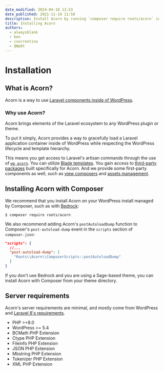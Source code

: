 ```yaml
---
date_modified: 2024-04-18 13:53
date_published: 2021-11-19 11:58
description: Install Acorn by running `composer require roots/acorn` in the root of your Composer-based WordPress project.
title: Installing Acorn
authors:
  - alwaysblank
  - ben
  - csorrentino
  - QWp6t
---
```


# Installation

## What is Acorn?

Acorn is a way to use [Laravel components inside of WordPress](https://roots.io/acorn/).

### Why use Acorn?

Acorn brings elements of the Laravel ecosystem to any WordPress plugin or theme.

To put it simply, Acorn provides a way to gracefully load a Laravel application container inside of WordPress while respecting the WordPress lifecycle and template hierarchy.

This means you get access to Laravel's artisan commands through the use of [`wp acorn`](wp-cli.md). You can utilize [Blade templates](blade.md). You gain access to [third-party packages](available-packages.md#user-contributed) built specifically for Acorn. And we provide some first-party components as well, such as [view composers](/acorn/docs/blade#composers) and [assets management](assets-management.md).

## Installing Acorn with Composer

We recommend that you install Acorn on your WordPress install managed by Composer, such as with [Bedrock](https://roots.io/bedrock/):

```shell
$ composer require roots/acorn
```

We also recommend adding Acorn's `postAutoloadDump` function to Composer's `post-autoload-dump` event in the `scripts` section of `composer.json`:

```json
"scripts": {
  //...
  "post-autoload-dump": [
    "Roots\\Acorn\\ComposerScripts::postAutoloadDump"
  ]
}
```

If you don't use Bedrock and you are using a Sage-based theme, you can install Acorn with Composer from your theme directory.

## Server requirements

Acorn's server requirements are minimal, and mostly come from WordPress and [Laravel 8's requirements](https://laravel.com/docs/9.x/deployment#server-requirements).

- PHP >=8.0
- WordPress >= 5.4
- BCMath PHP Extension
- Ctype PHP Extension
- Fileinfo PHP Extension
- JSON PHP Extension
- Mbstring PHP Extension
- Tokenizer PHP Extension
- XML PHP Extension
